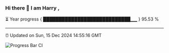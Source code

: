 ### Hi there 👋 I am Harry , 

⏳ Year progress { ████████████████████████████▁▁ } 95.53 %

---

⏰ Updated on Sun, 15 Dec 2024 14:55:16 GMT

![Progress Bar CI](https://github.com/duykhang68/duykhang68/workflows/Progress%20Bar%20CI/badge.svg)

